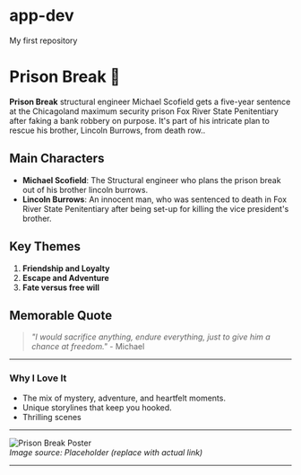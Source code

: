# app-dev
My first repository
# Prison Break 🌌

**Prison Break** structural engineer Michael Scofield gets a five-year sentence at the Chicagoland maximum security prison Fox River State Penitentiary after faking a bank robbery on purpose. It's part of his intricate plan to rescue his brother, Lincoln Burrows, from death row..

## Main Characters
- **Michael Scofield**: The Structural engineer who plans the prison break out of his brother lincoln burrows.
- **Lincoln Burrows**: An innocent man, who was sentenced to death in Fox River State Penitentiary after being set-up for killing the vice president's brother.

## Key Themes
1. **Friendship and Loyalty**
2. **Escape and Adventure**
3. **Fate versus free will**

## Memorable Quote
> *"I would sacrifice anything, endure everything, just to give him a chance at freedom."* - Michael
---

### Why I Love It 
- The mix of mystery, adventure, and heartfelt moments.
- Unique storylines that keep you hooked.
- Thrilling scenes

---

![Prison Break Poster](https://images.app.goo.gl/QD3nbRyer6oFhswm7)  
*Image source: Placeholder (replace with actual link)*

---

